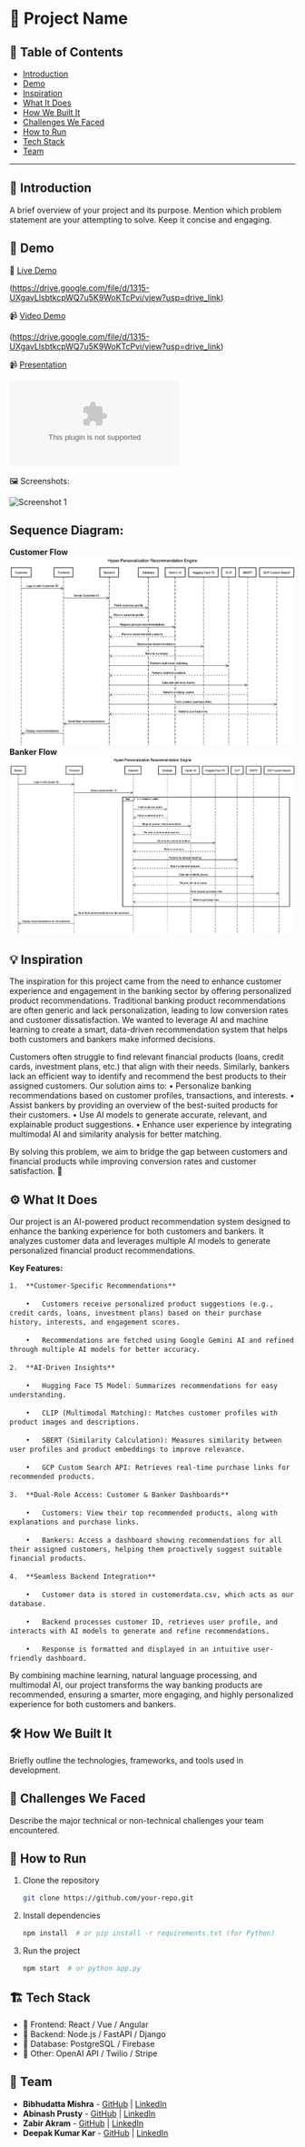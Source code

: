 # 🚀 Project Name

## 📌 Table of Contents
- [Introduction](#introduction)
- [Demo](#demo)
- [Inspiration](#inspiration)
- [What It Does](#what-it-does)
- [How We Built It](#how-we-built-it)
- [Challenges We Faced](#challenges-we-faced)
- [How to Run](#how-to-run)
- [Tech Stack](#tech-stack)
- [Team](#team)

---

## 🎯 Introduction
A brief overview of your project and its purpose. Mention which problem statement are your attempting to solve. Keep it concise and engaging.

## 🎥 Demo
🔗 [Live Demo](#) 

(https://drive.google.com/file/d/1315-UXgavLlsbtkcpWQ7u5K9WoKTcPvi/view?usp=drive_link)

📹 [Video Demo](#) 

(https://drive.google.com/file/d/1315-UXgavLlsbtkcpWQ7u5K9WoKTcPvi/view?usp=drive_link)

📹 [Presentation](#) 

![Hyper_Personalization_Recommendation_System](artifacts/demo/Hyper_Personalization_Recommendation_System.pptx)

🖼️ Screenshots:

![Screenshot 1](link-to-image)

## Sequence Diagram:
**Customer Flow**
![Customer Flow](artifacts/sequence_diagrams/Customer_Flow.png)
**Banker Flow**
![Banker Flow](artifacts/sequence_diagrams/Banker_Flow.png)
## 💡 Inspiration
The inspiration for this project came from the need to enhance customer experience and engagement in the banking sector by offering personalized product recommendations. Traditional banking product recommendations are often generic and lack personalization, leading to low conversion rates and customer dissatisfaction. We wanted to leverage AI and machine learning to create a smart, data-driven recommendation system that helps both customers and bankers make informed decisions.

Customers often struggle to find relevant financial products (loans, credit cards, investment plans, etc.) that align with their needs. Similarly, bankers lack an efficient way to identify and recommend the best products to their assigned customers. Our solution aims to:
	•	Personalize banking recommendations based on customer profiles, transactions, and interests.
	•	Assist bankers by providing an overview of the best-suited products for their customers.
	•	Use AI models to generate accurate, relevant, and explainable product suggestions.
	•	Enhance user experience by integrating multimodal AI and similarity analysis for better matching.

By solving this problem, we aim to bridge the gap between customers and financial products while improving conversion rates and customer satisfaction. 🚀

## ⚙️ What It Does
Our project is an AI-powered product recommendation system designed to enhance the banking experience for both customers and bankers. It analyzes customer data and leverages multiple AI models to generate personalized financial product recommendations.

**Key Features:**

	1.	**Customer-Specific Recommendations**
 
		•	Customers receive personalized product suggestions (e.g., credit cards, loans, investment plans) based on their purchase history, interests, and engagement scores.
  
		•	Recommendations are fetched using Google Gemini AI and refined through multiple AI models for better accuracy.
  
	2.	**AI-Driven Insights**
 
		•	Hugging Face T5 Model: Summarizes recommendations for easy understanding.
  
		•	CLIP (Multimodal Matching): Matches customer profiles with product images and descriptions.
  
		•	SBERT (Similarity Calculation): Measures similarity between user profiles and product embeddings to improve relevance.
  
		•	GCP Custom Search API: Retrieves real-time purchase links for recommended products.
  
	3.	**Dual-Role Access: Customer & Banker Dashboards**
 
		•	Customers: View their top recommended products, along with explanations and purchase links.
  
		•	Bankers: Access a dashboard showing recommendations for all their assigned customers, helping them proactively suggest suitable financial products.
  
	4.	**Seamless Backend Integration**
 
		•	Customer data is stored in customerdata.csv, which acts as our database.
  
		•	Backend processes customer ID, retrieves user profile, and interacts with AI models to generate and refine recommendations.
  
		•	Response is formatted and displayed in an intuitive user-friendly dashboard.
  

By combining machine learning, natural language processing, and multimodal AI, our project transforms the way banking products are recommended, ensuring a smarter, more engaging, and highly personalized experience for both customers and bankers. 
## 🛠️ How We Built It
Briefly outline the technologies, frameworks, and tools used in development.

## 🚧 Challenges We Faced
Describe the major technical or non-technical challenges your team encountered.

## 🏃 How to Run
1. Clone the repository  
   ```sh
   git clone https://github.com/your-repo.git
   ```
2. Install dependencies  
   ```sh
   npm install  # or pip install -r requirements.txt (for Python)
   ```
3. Run the project  
   ```sh
   npm start  # or python app.py
   ```

## 🏗️ Tech Stack
- 🔹 Frontend: React / Vue / Angular
- 🔹 Backend: Node.js / FastAPI / Django
- 🔹 Database: PostgreSQL / Firebase
- 🔹 Other: OpenAI API / Twilio / Stripe

## 👥 Team
- **Bibhudatta Mishra** - [GitHub](#) | [LinkedIn](#)
- **Abinash Prusty** - [GitHub](#) | [LinkedIn](#)
- **Zabir Akram** - [GitHub](#) | [LinkedIn](#)
- **Deepak Kumar Kar** - [GitHub](#) | [LinkedIn](#)
